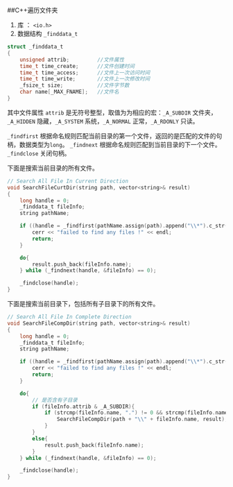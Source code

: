 ##C++遍历文件夹

1. 库 ： `<io.h>`
2. 数据结构 `_finddata_t`
	
```cpp
struct _finddata_t
{	
	unsigned attrib;         //文件属性
    time_t time_create;      //文件创建时间
    time_t time_access;      //文件上一次访问时间
    time_t time_write;       //文件上一次修改时间
	_fsize_t size;           //文件字节数
    char name[_MAX_FNAME];   //文件名
}
```
其中文件属性 `attrib` 是无符号整型，取值为为相应的宏：`_A_SUBDIR` 文件夹，`_A_HIDDEN` 隐藏，`_A_SYSTEM` 系统，`_A_NORMAL` 正常，`_A_RDONLY` 只读。

`_findfirst` 根据命名规则匹配当前目录的第一个文件，返回的是匹配的文件的句柄，数据类型为`long`。
`_findnext` 根据命名规则匹配到当前目录的下一个文件。
`_findclose` 关闭句柄。

下面是搜索当前目录的所有文件。
```cpp
// Search All File In Current Direction
void SearchFileCurtDir(string path, vector<string>& result)
{
	long handle = 0;
	_finddata_t fileInfo;
	string pathName;

	if ((handle = _findfirst(pathName.assign(path).append("\\*").c_str(), &fileInfo)) == -1){
		cerr << "failed to find any files !" << endl;
		return;
	}

	do{
		result.push_back(fileInfo.name);
	} while (_findnext(handle, &fileInfo) == 0);

	_findclose(handle);
}
```

下面是搜索当前目录下，包括所有子目录下的所有文件。
```cpp
// Search All File In Complete Direction
void SearchFileCompDir(string path, vector<string>& result)
{
	long handle = 0;
	_finddata_t fileInfo;
	string pathName;

	if ((handle = _findfirst(pathName.assign(path).append("\\*").c_str(), &fileInfo)) == -1){
		cerr << "failed to find any files !" << endl;
		return;
	}

	do{
		// 是否含有子目录
		if (fileInfo.attrib & _A_SUBDIR){
			if (strcmp(fileInfo.name, ".") != 0 && strcmp(fileInfo.name, "..") != 0){
				SearchFileCompDir(path + "\\" + fileInfo.name, result);
			}
		}
		else{
			result.push_back(fileInfo.name);
		}
	} while (_findnext(handle, &fileInfo) == 0);

	_findclose(handle);
}
```